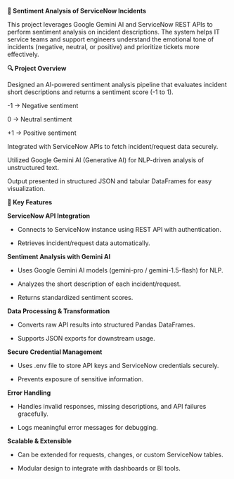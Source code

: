 **📝 Sentiment Analysis of ServiceNow Incidents**

This project leverages Google Gemini AI and ServiceNow REST APIs to perform sentiment analysis on incident descriptions. The system helps IT service teams and support engineers understand the emotional tone of incidents (negative, neutral, or positive) and prioritize tickets more effectively.

**🔍 Project Overview**

Designed an AI-powered sentiment analysis pipeline that evaluates incident short descriptions and returns a sentiment score (-1 to 1).

-1 → Negative sentiment

0 → Neutral sentiment

+1 → Positive sentiment

Integrated with ServiceNow APIs to fetch incident/request data securely.

Utilized Google Gemini AI (Generative AI) for NLP-driven analysis of unstructured text.

Output presented in structured JSON and tabular DataFrames for easy visualization.

**🚀 Key Features**

**ServiceNow API Integration**

 - Connects to ServiceNow instance using REST API with authentication.

 - Retrieves incident/request data automatically.

**Sentiment Analysis with Gemini AI**

 - Uses Google Gemini AI models (gemini-pro / gemini-1.5-flash) for NLP.

 - Analyzes the short description of each incident/request.

 - Returns standardized sentiment scores.

**Data Processing & Transformation**

 - Converts raw API results into structured Pandas DataFrames.

 - Supports JSON exports for downstream usage.

**Secure Credential Management**

 - Uses .env file to store API keys and ServiceNow credentials securely.

 - Prevents exposure of sensitive information.

**Error Handling**

 - Handles invalid responses, missing descriptions, and API failures gracefully.

 - Logs meaningful error messages for debugging.

**Scalable & Extensible**

 - Can be extended for requests, changes, or custom ServiceNow tables.

 - Modular design to integrate with dashboards or BI tools.
